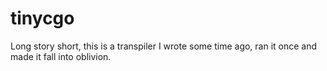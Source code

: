 # tinycgo

Long story short, this is a transpiler I wrote some time ago, ran it once and made it fall into oblivion. 
